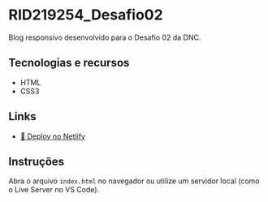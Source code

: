 # RID219254_Desafio02

Blog responsivo desenvolvido para o Desafio 02 da DNC.

## Tecnologias e recursos

- HTML  
- CSS3

## Links

- [🔗 Deploy no Netlify](#)

## Instruções

Abra o arquivo `index.html` no navegador ou utilize um servidor local (como o Live Server no VS Code).